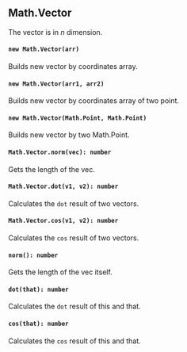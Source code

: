 <a name="math"></a>

<a name="math-vector"></a>
## Math.Vector
The vector is in $n$ dimension.

#### `new Math.Vector(arr)`
Builds new vector by coordinates array.
#### `new Math.Vector(arr1, arr2)`
Builds new vector by coordinates array of two point.
#### `new Math.Vector(Math.Point, Math.Point)`
Builds new vector by two Math.Point.

#### `Math.Vector.norm(vec): number`
Gets the length of the vec.
#### `Math.Vector.dot(v1, v2): number`
Calculates the `dot` result of two vectors.
#### `Math.Vector.cos(v1, v2): number`
Calculates the `cos` result of two vectors.

#### `norm(): number`
Gets the length of the vec itself.
#### `dot(that): number`
Calculates the `dot` result of this and that.
#### `cos(that): number`
Calculates the `cos` result of this and that.

<!--[Back to top](#math)-->
